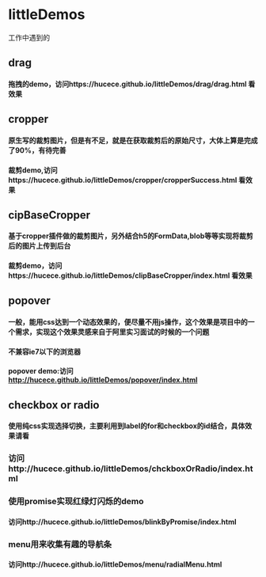 # littleDemos
工作中遇到的
##  drag  
#### 拖拽的demo，访问https://hucece.github.io/littleDemos/drag/drag.html  看效果
## cropper
#### 原生写的裁剪图片，但是有不足，就是在获取裁剪后的原始尺寸，大体上算是完成了90%，有待完善
#### 裁剪demo,访问https://hucece.github.io/littleDemos/cropper/cropperSuccess.html 看效果
## cipBaseCropper
#### 基于cropper插件做的裁剪图片，另外结合h5的FormData,blob等等实现将裁剪后的图片上传到后台
#### 裁剪demo，访问https://hucece.github.io/littleDemos/clipBaseCropper/index.html 看效果  
## popover
#### 一般，能用css达到一个动态效果的，便尽量不用js操作，这个效果是项目中的一个需求，实现这个效果灵感来自于阿里实习面试的时候的一个问题  
#### 不兼容ie7以下的浏览器
#### popover demo:访问 http://hucece.github.io/littleDemos/popover/index.html  
## checkbox or radio
#### 使用纯css实现选择切换，主要利用到label的for和checkbox的id结合，具体效果请看
### 访问http://hucece.github.io/littleDemos/chckboxOrRadio/index.html 
### 使用promise实现红绿灯闪烁的demo
#### 访问http://hucece.github.io/littleDemos/blinkByPromise/index.html    
### menu用来收集有趣的导航条
#### 访问http://hucece.github.io/littleDemos/menu/radialMenu.html


